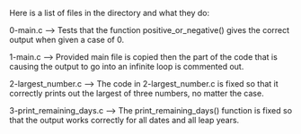Here is a list of files in the directory and what they do:

0-main.c --> Tests that the function positive_or_negative() gives the correct output when given a case of 0.

1-main.c --> Provided main file is copied then the part of the code that is causing the output to go into an infinite loop is commented out.

2-largest_number.c --> The code in 2-largest_number.c is fixed so that it correctly prints out the largest of three numbers, no matter the case.

3-print_remaining_days.c --> The print_remaining_days() function is fixed so that the output works correctly for all dates and all leap years.
